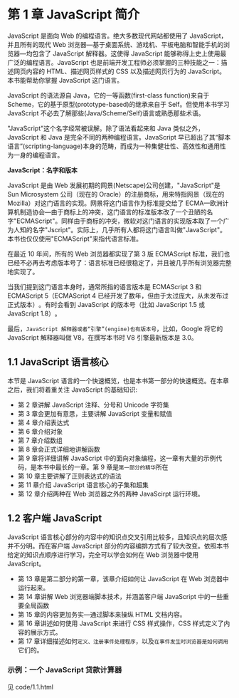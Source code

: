 # 第 1 章 JavaScript 简介

JavaScript 是面向 Web 的编程语言。绝大多数现代网站都使用了 JavaScript，并且所有的现代 Web 浏览器—基于桌面系统、游戏机、平板电脑和智能手机的浏览器—均包含了 JavaScript 解释器。这使得 JavaScript 能够称得上史上使用最广泛的编程语言。JavaScript 也是前端开发工程师必须掌握的三种技能之一：描述网页内容的 HTML、描述网页样式的 CSS 以及描述网页行为的 JavaScript。本书能帮助你掌握 JavaScript 这门语言。

JavaScript 的语法源自 Java，它的一等函数(first-class function)来自于 Scheme，它的基于原型(prototype-based)的继承来自于 Self。但使用本书学习 JavaScript 不必去了解那些(Java/Scheme/Self)语言或熟悉那些术语。

"JavaScript"这个名字经常被误解。除了语法看起来和 Java 类似之外，JavaScript 和 Java 是完全不同的两种编程语言。JavaScript 早已超出了其“脚本语言”(scripting-language)本身的范畴，而成为一种集健壮性、高效性和通用性为一身的编程语言。

**JavaScript：名字和版本**

JavaScript 是由 Web 发展初期的网景(Netscape)公司创建，"JavaScript"是 Sun Microsystem 公司（现在的 Oracle）的注册商标，用来特指网景（现在的 Mozilla）对这门语言的实现。网景将这门语言作为标准提交给了 ECMA—欧洲计算机制造协会—由于商标上的冲突，这门语言的标准版本改了一个丑陋的名字"ECMAScript"。同样由于商标的冲突，微软对这门语言的实现版本取了一个广为人知的名字"Jscript"。实际上，几乎所有人都将这门语言叫做"JavaScript"。本书也仅仅使用"ECMAScript"来指代语言标准。

在最近 10 年间，所有的 Web 浏览器都实现了第 3 版 ECMAScript 标准，我们也已经不必再去考虑版本号了：语言标准已经很稳定了，并且被几乎所有浏览器完整地实现了。

当我们提到这门语言本身时，通常所指的语言版本是 ECMAScript 3 和 ECMAScript 5（ECMAScript 4 已经开发了数年，但由于太过庞大，从未发布过正式版本）​。有时会看到 JavaScript 的版本号（比如 JavaScript 1.5 或 JavaScript 1.8）​。

最后，`JavaScript 解释器或者“引擎”(engine)也有版本号`，比如，Google 将它的 JavaScript 解释器叫做 V8，在撰写本书时 V8 引擎最新版本是 3.0。

## 1.1 JavaScript 语言核心

本节是 JavaScript 语言的一个快速概览，也是本书第一部分的快速概览。在本章之后，我们将着重关注 JavaScript 的基础知识:

- 第 2 章讲解 JavaScript 注释、分号和 Unicode 字符集
- 第 3 章会更加有意思，主要讲解 JavaScript 变量和赋值
- 第 4 章介绍表达式
- 第 6 章介绍对象
- 第 7 章介绍数组
- 第 8 章会正式详细地讲解函数
- 第 9 章将详细讲解 JavaScript 中的面向对象编程，这一章有大量的示例代码，是本书中最长的一章。第 9 章是`第一部分的精华`所在
- 第 10 章主要讲解了正则表达式的语法
- 第 11 章介绍 JavaScript 语言核心的子集和超集
- 第 12 章介绍两种在 Web 浏览器之外的两种 JavaScirpt 运行环境。

## 1.2 客户端 JavaScript

JavaScript 语言核心部分的内容中的知识点交叉引用比较多，且知识点的层次感并不分明。而在客户端 JavaScript 部分的内容编排方式有了较大改变。依照本书给定的知识点顺序进行学习，完全可以学会如何在 Web 浏览器中使用 JavaScript。

- 第 13 章是第二部分的第一章，该章介绍如何让 JavaScript 在 Web 浏览器中运行起来。
- 第 14 章讲解 Web 浏览器端脚本技术，并涵盖客户端 JavaScript 中的一些重要全局函数
- 第 15 章的内容更加务实—通过脚本来操纵 HTML 文档内容。
- 第 16 章讲述如何使用 JavaScript 来进行 CSS 样式操作，CSS 样式定义了内容的展示方式。
- 第 17 章详细描述如何`定义、注册事件处理程序`，以及`在事件发生时浏览器是如何调用`它们的。

### 示例：一个 JavaScript 贷款计算器

见 code/1.1.html
